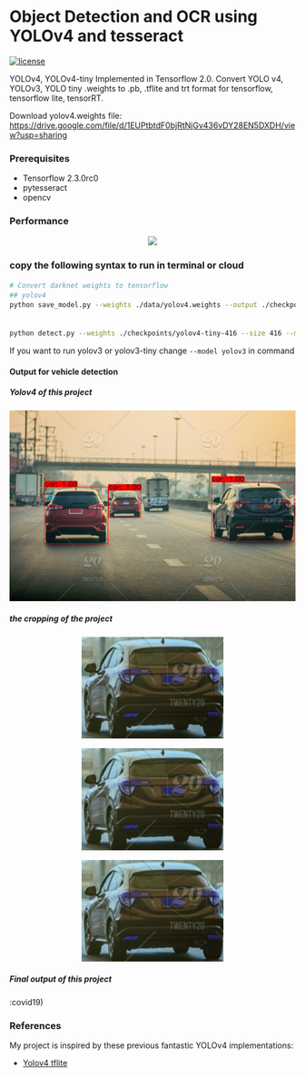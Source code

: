 # Object Detection and OCR using YOLOv4 and tesseract
[![license](https://img.shields.io/github/license/mashape/apistatus.svg)](LICENSE)

YOLOv4, YOLOv4-tiny Implemented in Tensorflow 2.0. 
Convert YOLO v4, YOLOv3, YOLO tiny .weights to .pb, .tflite and trt format for tensorflow, tensorflow lite, tensorRT.

Download yolov4.weights file: https://drive.google.com/file/d/1EUPtbtdF0bjRtNjGv436vDY28EN5DXDH/view?usp=sharing


### Prerequisites
* Tensorflow 2.3.0rc0
* pytesseract
* opencv

### Performance
<p align="center"><img src="data/performance.png" width="640"\></p>

### copy the following syntax to run in terminal or cloud

```bash
# Convert darknet weights to tensorflow
## yolov4
python save_model.py --weights ./data/yolov4.weights --output ./checkpoints/yolov4-416 --input_size 416 --model yolov4 


python detect.py --weights ./checkpoints/yolov4-tiny-416 --size 416 --model yolov4 --image 'YOUR DATA' 

```
If you want to run yolov3 or yolov3-tiny change ``--model yolov3`` in command

#### Output for vehicle detection

##### Yolov4 of this project
<p align="center"><img src="vehicle detection/tensorflow-yolov4-tflite/data/result2.jpg" width="640"\></p>

##### the cropping of the project
<p align="center"><img src="vehicle detection/tensorflow-yolov4-tflite/data/vehicle/vehiclecrop0.png" width="250"\></p>
<p align="center"><img src="vehicle detection/tensorflow-yolov4-tflite/data/vehicle/vehiclecrop0.png" width="250"\></p>
<p align="center"><img src="vehicle detection/tensorflow-yolov4-tflite/data/vehicle/vehiclecrop0.png" width="250"\></p>

##### Final output of this project

:covid19)




### References

   My project is inspired by these previous fantastic YOLOv4 implementations:
  * [Yolov4 tflite](https://github.com/hunglc007/tensorflow-yolov4-tflite)
  
